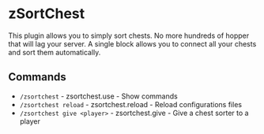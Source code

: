 # zSortChest

This plugin allows you to simply sort chests. No more hundreds of hopper that will lag your server. A single block
allows you to connect all your chests and sort them automatically.

## Commands

- ``/zsortchest`` - zsortchest.use - Show commands
- ``/zsortchest reload`` - zsortchest.reload - Reload configurations files
- ``/zsortchest give <player>`` - zsortchest.give - Give a chest sorter to a player

